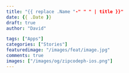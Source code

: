 ```yaml
---
title: "{{ replace .Name "-" " " | title }}"
date: {{ .Date }}
draft: true
author: "David"

tags: ["Apps"]
categories: ["Stories"]
featuredimage: "/images/feat/image.jpg"
comments: true
images: ["/images/og/zipcodeph-ios.png"]
---
```

